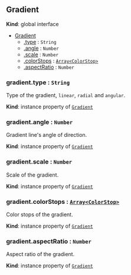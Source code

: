 ## Gradient
**Kind**: global interface

<a name="Gradient"></a>
* [Gradient](#Gradient)
    * [.type](#Gradient+type) : <code>String</code>
    * [.angle](#Gradient+angle) : <code>Number</code>
    * [.scale](#Gradient+scale) : <code>Number</code>
    * [.colorStops](#Gradient+colorStops) : [<code>Array&lt;ColorStop&gt;</code>](colorStop.md)
    * [.aspectRatio](#Gradient+aspectRatio) : <code>Number</code>


<a name="Gradient+type"></a>

### gradient.type : <code>String</code>
Type of the gradient, `linear`, `radial` and `angular`.

**Kind**: instance property of [<code>Gradient</code>](#Gradient)
<a name="Gradient+from"></a>

### gradient.angle : <code>Number</code>
Gradient line's angle of direction.

**Kind**: instance property of [<code>Gradient</code>](#Gradient)
<a name="Gradient+scale"></a>

### gradient.scale : <code>Number</code>
Scale of the gradient.

**Kind**: instance property of [<code>Gradient</code>](#Gradient)
<a name="Gradient+colorStops"></a>

### gradient.colorStops : [<code>Array&lt;ColorStop&gt;</code>](colorStop.md)
Color stops of the gradient.

**Kind**: instance property of [<code>Gradient</code>](#Gradient)

<a name="Gradient+aspectRatio"></a>
### gradient.aspectRatio : <code>Number</code>
Aspect ratio of the gradient.

**Kind**: instance property of [<code>Gradient</code>](#Gradient)
